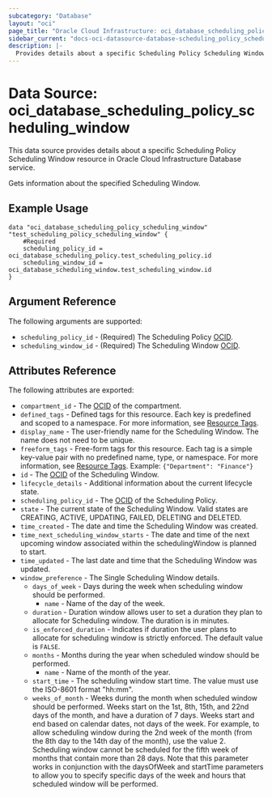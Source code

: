 ```yaml
---
subcategory: "Database"
layout: "oci"
page_title: "Oracle Cloud Infrastructure: oci_database_scheduling_policy_scheduling_window"
sidebar_current: "docs-oci-datasource-database-scheduling_policy_scheduling_window"
description: |-
  Provides details about a specific Scheduling Policy Scheduling Window in Oracle Cloud Infrastructure Database service
---
```


# Data Source: oci_database_scheduling_policy_scheduling_window
This data source provides details about a specific Scheduling Policy Scheduling Window resource in Oracle Cloud Infrastructure Database service.

Gets information about the specified Scheduling Window.


## Example Usage

```hcl
data "oci_database_scheduling_policy_scheduling_window" "test_scheduling_policy_scheduling_window" {
	#Required
	scheduling_policy_id = oci_database_scheduling_policy.test_scheduling_policy.id
	scheduling_window_id = oci_database_scheduling_window.test_scheduling_window.id
}
```

## Argument Reference

The following arguments are supported:

* `scheduling_policy_id` - (Required) The Scheduling Policy [OCID](https://docs.cloud.oracle.com/iaas/Content/General/Concepts/identifiers.htm).
* `scheduling_window_id` - (Required) The Scheduling Window [OCID](https://docs.cloud.oracle.com/iaas/Content/General/Concepts/identifiers.htm).


## Attributes Reference

The following attributes are exported:

* `compartment_id` - The [OCID](https://docs.cloud.oracle.com/iaas/Content/General/Concepts/identifiers.htm) of the compartment.
* `defined_tags` - Defined tags for this resource. Each key is predefined and scoped to a namespace. For more information, see [Resource Tags](https://docs.cloud.oracle.com/iaas/Content/General/Concepts/resourcetags.htm). 
* `display_name` - The user-friendly name for the Scheduling Window. The name does not need to be unique.
* `freeform_tags` - Free-form tags for this resource. Each tag is a simple key-value pair with no predefined name, type, or namespace. For more information, see [Resource Tags](https://docs.cloud.oracle.com/iaas/Content/General/Concepts/resourcetags.htm).  Example: `{"Department": "Finance"}` 
* `id` - The [OCID](https://docs.cloud.oracle.com/iaas/Content/General/Concepts/identifiers.htm) of the Scheduling Window.
* `lifecycle_details` - Additional information about the current lifecycle state.
* `scheduling_policy_id` - The [OCID](https://docs.cloud.oracle.com/iaas/Content/General/Concepts/identifiers.htm) of the Scheduling Policy.
* `state` - The current state of the Scheduling Window. Valid states are CREATING, ACTIVE, UPDATING, FAILED, DELETING and DELETED. 
* `time_created` - The date and time the Scheduling Window was created.
* `time_next_scheduling_window_starts` - The date and time of the next upcoming window associated within the schedulingWindow is planned to start.
* `time_updated` - The last date and time that the Scheduling Window was updated.
* `window_preference` - The Single Scheduling Window details. 
	* `days_of_week` - Days during the week when scheduling window should be performed.
		* `name` - Name of the day of the week.
	* `duration` - Duration window allows user to set a duration they plan to allocate for Scheduling window. The duration is in minutes. 
	* `is_enforced_duration` - Indicates if duration the user plans to allocate for scheduling window is strictly enforced. The default value is `FALSE`.
	* `months` - Months during the year when scheduled window should be performed.
		* `name` - Name of the month of the year.
	* `start_time` - The scheduling window start time. The value must use the ISO-8601 format "hh:mm".
	* `weeks_of_month` - Weeks during the month when scheduled window should be performed. Weeks start on the 1st, 8th, 15th, and 22nd days of the month, and have a duration of 7 days. Weeks start and end based on calendar dates, not days of the week. For example, to allow scheduling window during the 2nd week of the month (from the 8th day to the 14th day of the month), use the value 2. Scheduling window cannot be scheduled for the fifth week of months that contain more than 28 days. Note that this parameter works in conjunction with the  daysOfWeek and startTime parameters to allow you to specify specific days of the week and hours that scheduled window will be performed. 

